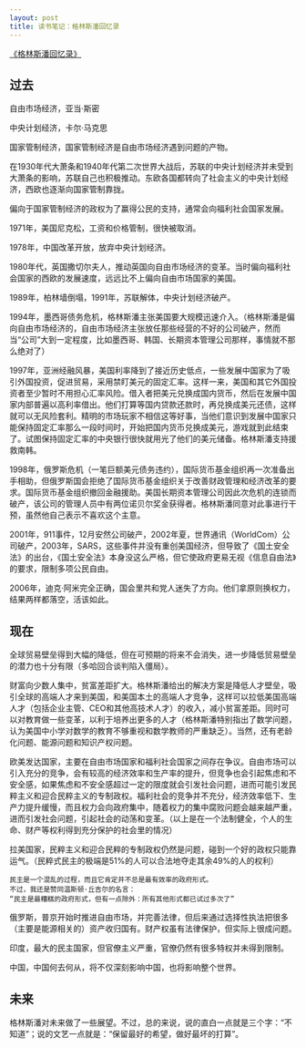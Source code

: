 ```yaml
---
layout: post
title: 读书笔记：格林斯潘回忆录
---
```


[《格林斯潘回忆录》](http://book.douban.com/subject/2326066/)

过去
----

自由市场经济，亚当·斯密

中央计划经济，卡尔·马克思 

国家管制经济，国家管制经济是自由市场经济遇到问题的产物。

在1930年代大萧条和1940年代第二次世界大战后，苏联的中央计划经济并未受到大萧条的影响，苏联自己也积极推动。东欧各国都转向了社会主义的中央计划经济，西欧也逐渐向国家管制靠拢。

偏向于国家管制经济的政权为了赢得公民的支持，通常会向福利社会国家发展。

1971年，美国尼克松，工资和价格管制，很快被取消。

1978年，中国改革开放，放弃中央计划经济。

1980年代，英国撒切尔夫人，推动英国向自由市场经济的变革。当时偏向福利社会国家的西欧的发展速度，远远比不上偏向自由市场国家的美国。

1989年，柏林墙倒塌，1991年，苏联解体，中央计划经济破产。

1994年，墨西哥债务危机，格林斯潘主张美国要大规模迅速介入。（格林斯潘是偏向自由市场经济的，自由市场经济主张放任那些经营的不好的公司破产，然而当“公司”大到一定程度，比如墨西哥、韩国、长期资本管理公司那样，事情就不那么绝对了）

1997年，亚洲经融风暴，美国利率降到了接近历史低点，一些发展中国家为了吸引外国投资，促进贸易，采用禁盯美元的固定汇率。这样一来，美国和其它外国投资者至少暂时不用担心汇率风险。借入者把美元兑换成国内货币，然后在发展中国家内部普遍以高利率借出。他们打算等国内贷款还款时，再兑换成美元还债，这样就可以无风险套利。精明的市场玩家不相信这等好事，当他们意识到发展中国家只能保持固定汇率那么一段时间时，开始把国内货币兑换成美元，游戏就到此结束了。试图保持固定汇率的中央银行很快就用光了他们的美元储备。格林斯潘支持援救南韩。

1998年，俄罗斯危机（一笔巨额美元债务违约），国际货币基金组织再一次准备出手相助，但俄罗斯国会拒绝了国际货币基金组织关于改善财政管理和经济改革的要求。国际货币基金组织撤回金融援助。美国长期资本管理公司因此次危机的连锁而破产，该公司的管理人员中有两位诺贝尔奖金获得者。格林斯潘同意对此事进行干预，虽然他自己表示不喜欢这个主意。

2001年，911事件，12月安然公司破产，2002年夏，世界通讯（WorldCom）公司破产，2003年，SARS，这些事件并没有重创美国经济，但导致了《国土安全法》的出台，《国土安全法》本身没这么严格，但它使政府更易无视《信息自由法》的要求，限制多项公民自由。

2006年，迪克·阿米完全正确，国会里共和党人迷失了方向。他们拿原则换权力，结果两样都落空，活该如此。

现在
----

全球贸易壁垒得到大幅的降低，但在可预期的将来不会消失，进一步降低贸易壁垒的潜力也十分有限（多哈回合谈判陷入僵局）。

财富向少数人集中，贫富差距扩大。格林斯潘给出的解决方案是降低人才壁垒，吸引全球的高端人才来到美国，和美国本土的高端人才竞争，这样可以拉低美国高端人才（包括企业主管、CEO和其他高技术人才）的收入，减小贫富差距。同时可以对教育做一些变革，以利于培养出更多的人才（格林斯潘特别指出了数学问题，认为美国中小学对数学的教育不够重视和数学教师的严重缺乏）。当然，还有老龄化问题、能源问题和知识产权问题。

欧美发达国家，主要在自由市场国家和福利社会国家之间存在争议。自由市场可以引入充分的竞争，会有较高的经济效率和生产率的提升，但竞争也会引起焦虑和不安全感，如果焦虑和不安全感超过一定的限度就会引发社会问题，进而可能引发民粹主义和迎合民粹主义的专制政权。福利社会的竞争并不充分，经济效率低下、生产力提升缓慢，而且权力会向政府集中，随着权力的集中腐败问题会越来越严重，进而引发社会问题，引起社会的动荡和变革。（以上是在一个法制健全，个人的生命、财产等权利得到充分保护的社会里的情况）

拉美国家，民粹主义和迎合民粹的专制政权仍然是问题，碰到一个好的政权只能靠运气。（民粹式民主的极端是51%的人可以合法地夺走其余49%的人的权利）

	民主是一个混乱的过程，而且它肯定并不总是最有效率的政府形式。 
	不过，我还是赞同温斯顿·丘吉尔的名言：
	“民主是最糟糕的政府形式，但有一点除外：所有其他形式都已试过多次了”

俄罗斯，普京开始时推进自由市场，并完善法律，但后来通过选择性执法把很多（主要是能源相关的）资产收归国有。财产权虽有法律保护，但实际上很成问题。

印度，最大的民主国家，但官僚主义严重，官僚仍然有很多特权并未得到限制。

中国，中国何去何从，将不仅深刻影响中国，也将影响整个世界。

未来
----

格林斯潘对未来做了一些展望。不过，总的来说，说的直白一点就是三个字：“不知道”；说的文艺一点就是：“保留最好的希望，做好最坏的打算”。
